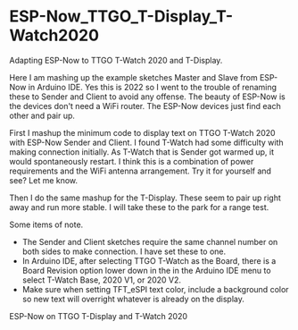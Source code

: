 # ESP-Now_TTGO_T-Display_T-Watch2020
Adapting ESP-Now to TTGO T-Watch 2020 and T-Display.

Here I am mashing up the example sketches Master and Slave from ESP-Now in Arduino IDE. Yes this is 2022 so I went to the trouble of renaming these to Sender and Client to avoid any offense. The beauty of ESP-Now is the devices don't need a WiFi router. The ESP-Now devices just find each other and pair up.

First I mashup the minimum code to display text on TTGO T-Watch 2020 with ESP-Now Sender and Client. I found T-Watch had some difficulty with making connection initially. As T-Watch that is Sender got warmed up, it would spontaneously restart. I think this is a combination of power requirements and the WiFi antenna arrangement. Try it for yourself and see? Let me know.

Then I do the same mashup for the T-Display. These seem to pair up right away and run more stable. I will take these to the park for a range test.

Some items of note.

  * The Sender and Client sketches require the same channel number on both sides to make connection. I have set these to one.
   * In Arduino IDE, after selecting TTGO T-Watch as the Board, there is a Board Revision option lower down in the in the Arduino IDE menu to select T-Watch Base, 2020 V1, or 2020 V2.
  * Make sure when setting TFT_eSPI text color, include a background color so new text will overright whatever is already on the display.

ESP-Now on TTGO T-Display and T-Watch 2020
![]()
